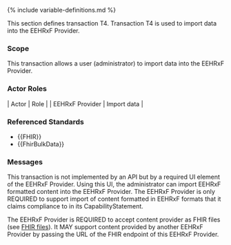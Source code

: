 {% include variable-definitions.md %}

This section defines transaction T4. Transaction T4 is used to import data into the EEHRxF Provider.

### Scope

This transaction allows a user (administrator) to import data into the EEHRxF Provider.

### Actor Roles

| Actor | Role |
| EEHRxF Provider | Import data |

### Referenced Standards

* {{FHIR}}
* {{FhirBulkData}}

### Messages

This transaction is not implemented by an API but by a required UI element of the EEHRxF Provider. Using this UI, the administrator can import EEHRxF formatted content into the EEHRxF Provider. The EEHRxF Provider is only REQUIRED to support import of content formatted in EEHRxF formats that it claims compliance to in its CapabilityStatement.

The EEHRxF Provider is REQUIRED to accept content provider as FHIR files (see [FHIR files](content-FHIR-file.html)). It MAY support content provided by another EEHRxF Provider by passing the URL of the FHIR endpoint of this EEHRxF Provider.
